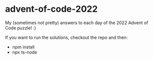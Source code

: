 # advent-of-code-2022

My (sometimes not pretty) answers to each day of the 2022 Advent of Code puzzle! :) 

If you want to run the solutions, checkout the repo and then:

- npm install
- npx ts-node <path-to-file>
